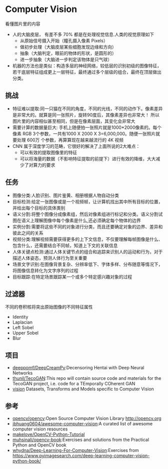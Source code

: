 # Computer Vision

看懂图片里的内容

* 人的大脑皮层， 有差不多 70% 都是在处理视觉信息.人类的视觉原理如下
    - 从原始信号摄入开始（瞳孔摄入像素 Pixels）
    - 做初步处理（大脑皮层某些细胞发现边缘和方向）
    - 抽象（大脑判定，眼前的物体的形状，是圆形的）
    - 进一步抽象（大脑进一步判定该物体是只气球）
* 机器的方法也是类似：构造多层的神经网络，较低层的识别初级的图像特征，若干底层特征组成更上一层特征，最终通过多个层级的组合，最终在顶层做出分类。

## 挑战

* 特征难以提取:同一只猫在不同的角度，不同的光线，不同的动作下。像素差异是非常大的。就算是同一张照片，旋转90度后，其像素差异也非常大！ 所以图片里的内容相似甚至相同，但是在像素层面，其变化会非常大
* 需要计算的数据量巨大: 手机上随便拍一张照片就是1000*2000像素的。每个像素 RGB 3个参数，一共有1000 X 2000 X 3=6,000,000。随便一张照片就要处理 600万 个参数，再算算现在越来越流行的 4K 视频
* CNN 属于深度学习的范畴，它很好的解决了上面所说的2大难点：
    - 可以有效的提取图像里的特征
    - 可以将海量的数据（不影响特征提取的前提下）进行有效的降维，大大减少了对算力的要求

## 任务

* 图像分类:人脸识别、图片鉴黄、相册根据人物自动分类
* 目标检测:给定一张图像或是一个视频帧，让计算机找出其中所有目标的位置，并给出每个目标的具体类别
* 语义分割:将整个图像分成像素组，然后对像素组进行标记和分类。语义分割试图在语义上理解图像中每个像素是什么,还必须确定每个物体的边界
* 实例分割:需要将这些不同的对象进行分类，而且还要确定对象的边界、差异和彼此之间的关系
* 视频分类:理解视频需要获得更多的上下文信息，不仅要理解每帧图像是什么、包含什么，还需要结合不同帧，知道上下文的关联信息
* 人体关键点检测:通过人体关键节点的组合和追踪来识别人的运动和行为，对于描述人体姿态，预测人体行为至关重要
* 场景文字识别:在图像背景复杂、分辨率低下、字体多样、分布随意等情况下，将图像信息转化为文字序列的过程
* 目标跟踪:在特定场景跟踪某一个或多个特定感兴趣对象的过程

## 过滤器

不同的卷积核将突出原始图像的不同特征属性

* Identity
* Laplacian
* Left Sobel
* Upper Sobel
* Blur

## 项目

* [deeppomf/DeepCreamPy](https://github.com/deeppomf/DeepCreamPy):Decensoring Hentai with Deep Neural Networks
* [thunil/TecoGAN](https://github.com/thunil/TecoGAN):This repo will contain source code and materials for the TecoGAN project, i.e. code for a TEmporally COherent GAN
* [vision](https://github.com/pytorch/vision) Datasets, Transforms and Models specific to Computer Vision

## 参考

* [opencv/opencv](https://github.com/opencv/opencv):Open Source Computer Vision Library http://opencv.org
* [jbhuang0604/awesome-computer-vision](https://github.com/jbhuang0604/awesome-computer-vision):A curated list of awesome computer vision resources
* [makelove/OpenCV-Python-Tutorial](https://github.com/makelove/OpenCV-Python-Tutorial)
* [muhsinali/opencv-book](https://github.com/muhsinali/opencv-book):Exercises and solutions from the Practical Python and OpenCV book
* [whydna/Deep-Learning-For-Computer-Vision](https://github.com/whydna/Deep-Learning-For-Computer-Vision):Exercises from https://www.pyimagesearch.com/deep-learning-computer-vision-python-book/
